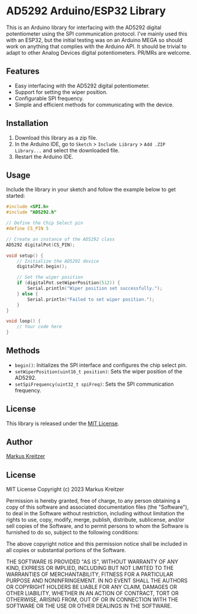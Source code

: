 # AD5292 Arduino/ESP32 Library

This is an Arduino library for interfacing with the AD5292 digital potentiometer using the SPI communication protocol. I've mainly used this with an ESP32, but the initial testing was on an Arduino MEGA so should work on anything that complies with the Arduino API. It should be trivial to adapt to other Analog Devices digital potentiometers. PR/MRs are welcome.

## Features

- Easy interfacing with the AD5292 digital potentiometer.
- Support for setting the wiper position.
- Configurable SPI frequency.
- Simple and efficient methods for communicating with the device.

## Installation

1. Download this library as a zip file.
2. In the Arduino IDE, go to `Sketch` > `Include Library` > `Add .ZIP Library...` and select the downloaded file.
3. Restart the Arduino IDE.

## Usage

Include the library in your sketch and follow the example below to get started:

```cpp
#include <SPI.h>
#include "AD5292.h"

// Define the Chip Select pin
#define CS_PIN 5

// Create an instance of the AD5292 class
AD5292 digitalPot(CS_PIN);

void setup() {
    // Initialize the AD5292 device
    digitalPot.begin();

    // Set the wiper position
    if (digitalPot.setWiperPosition(512)) {
        Serial.println("Wiper position set successfully.");
    } else {
        Serial.println("Failed to set wiper position.");
    }
}

void loop() {
    // Your code here
}
```

## Methods

- `begin()`: Initializes the SPI interface and configures the chip select pin.
- `setWiperPosition(uint16_t position)`: Sets the wiper position of the AD5292.
- `setSpiFrequency(uint32_t spiFreq)`: Sets the SPI communication frequency.

## License

This library is released under the [MIT License](LICENSE).

## Author

[Markus Kreitzer](https://github.com/markuskreitzer)

## License 
MIT License
Copyright (c) 2023 Markus Kreitzer


Permission is hereby granted, free of charge, to any person obtaining a copy
of this software and associated documentation files (the "Software"), to deal
in the Software without restriction, including without limitation the rights
to use, copy, modify, merge, publish, distribute, sublicense, and/or sell
copies of the Software, and to permit persons to whom the Software is
furnished to do so, subject to the following conditions:

The above copyright notice and this permission notice shall be included in all
copies or substantial portions of the Software.

THE SOFTWARE IS PROVIDED "AS IS", WITHOUT WARRANTY OF ANY KIND, EXPRESS OR
IMPLIED, INCLUDING BUT NOT LIMITED TO THE WARRANTIES OF MERCHANTABILITY,
FITNESS FOR A PARTICULAR PURPOSE AND NONINFRINGEMENT. IN NO EVENT SHALL THE
AUTHORS OR COPYRIGHT HOLDERS BE LIABLE FOR ANY CLAIM, DAMAGES OR OTHER
LIABILITY, WHETHER IN AN ACTION OF CONTRACT, TORT OR OTHERWISE, ARISING FROM,
OUT OF OR IN CONNECTION WITH THE SOFTWARE OR THE USE OR OTHER DEALINGS IN THE
SOFTWARE.